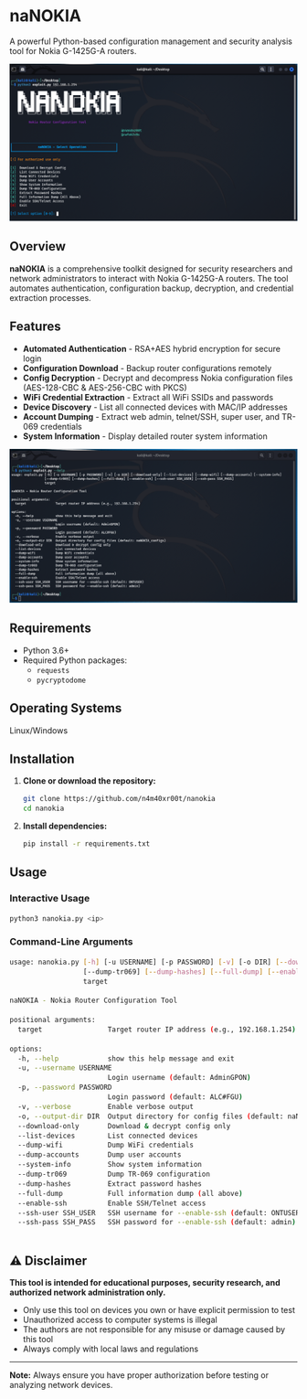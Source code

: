 # naNOKIA

A powerful Python-based configuration management and security analysis tool for Nokia G-1425G-A routers.

<p align="center">
  <img src="https://github.com/n4m40xr00t/nanokia/blob/main/screenshots/option_menu.png?raw=true" alt="Help menu screeenshot" width="1000px"/>
</p>

## Overview

**naNOKIA** is a comprehensive toolkit designed for security researchers and network administrators to interact with Nokia G-1425G-A routers. The tool automates authentication, configuration backup, decryption, and credential extraction processes.

## Features

- **Automated Authentication** - RSA+AES hybrid encryption for secure login
- **Configuration Download** - Backup router configurations remotely
- **Config Decryption** - Decrypt and decompress Nokia configuration files (AES-128-CBC & AES-256-CBC with PKCS)
- **WiFi Credential Extraction** - Extract all WiFi SSIDs and passwords
- **Device Discovery** - List all connected devices with MAC/IP addresses
- **Account Dumping** - Extract web admin, telnet/SSH, super user, and TR-069 credentials
- **System Information** - Display detailed router system information


<p align="center">
  <img src="https://github.com/n4m40xr00t/nanokia/blob/main/screenshots/help_menu.png?raw=true" alt="Help menu screeenshot" width="1000px"/>
</p>

##  Requirements

- Python 3.6+
- Required Python packages:
  - `requests`
  - `pycryptodome`

## Operating Systems
   Linux/Windows


##  Installation

1. **Clone or download the repository:**
   ```bash
   git clone https://github.com/n4m40xr00t/nanokia
   cd nanokia
   ```

2. **Install dependencies:**
   ```bash
   pip install -r requirements.txt 
   ```

##  Usage

### Interactive Usage

```bash
python3 nanokia.py <ip>
```

### Command-Line Arguments

```bash
usage: nanokia.py [-h] [-u USERNAME] [-p PASSWORD] [-v] [-o DIR] [--download-only] [--list-devices] [--dump-wifi] [--dump-accounts] [--system-info]
                  [--dump-tr069] [--dump-hashes] [--full-dump] [--enable-ssh] [--ssh-user SSH_USER] [--ssh-pass SSH_PASS]
                  target

naNOKIA - Nokia Router Configuration Tool

positional arguments:
  target                Target router IP address (e.g., 192.168.1.254)

options:
  -h, --help            show this help message and exit
  -u, --username USERNAME
                        Login username (default: AdminGPON)
  -p, --password PASSWORD
                        Login password (default: ALC#FGU)
  -v, --verbose         Enable verbose output
  -o, --output-dir DIR  Output directory for config files (default: naNOKIA_configs)
  --download-only       Download & decrypt config only
  --list-devices        List connected devices
  --dump-wifi           Dump WiFi credentials
  --dump-accounts       Dump user accounts
  --system-info         Show system information
  --dump-tr069          Dump TR-069 configuration
  --dump-hashes         Extract password hashes
  --full-dump           Full information dump (all above)
  --enable-ssh          Enable SSH/Telnet access
  --ssh-user SSH_USER   SSH username for --enable-ssh (default: ONTUSER)
  --ssh-pass SSH_PASS   SSH password for --enable-ssh (default: admin)
                                                                            
```
## ⚠️ Disclaimer

**This tool is intended for educational purposes, security research, and authorized network administration only.**

- Only use this tool on devices you own or have explicit permission to test
- Unauthorized access to computer systems is illegal
- The authors are not responsible for any misuse or damage caused by this tool
- Always comply with local laws and regulations


---

**Note:** Always ensure you have proper authorization before testing or analyzing network devices.
